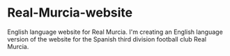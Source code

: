 # Real-Murcia-website
English language website for Real Murcia.
I'm creating an English language version of the website for the Spanish third division football club Real Murcia. 
